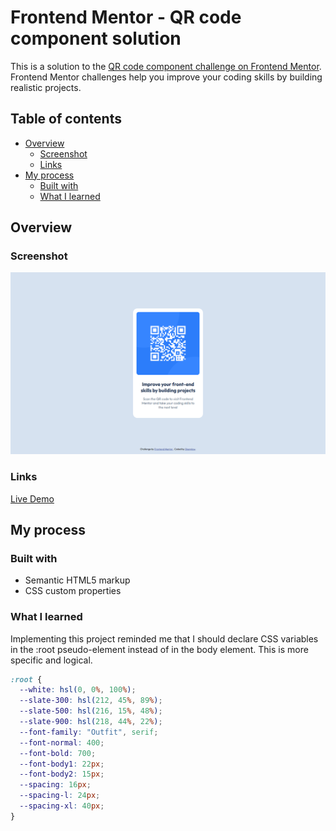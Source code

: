 # Frontend Mentor - QR code component solution

This is a solution to the [QR code component challenge on Frontend Mentor](https://www.frontendmentor.io/challenges/qr-code-component-iux_sIO_H). Frontend Mentor challenges help you improve your coding skills by building realistic projects.

## Table of contents

- [Overview](#overview)
  - [Screenshot](#screenshot)
  - [Links](#links)
- [My process](#my-process)
  - [Built with](#built-with)
  - [What I learned](#what-i-learned)

## Overview

### Screenshot

![Screenshot of QR code component](./screenshot/QR-code-component-desktop.png)

### Links

[Live Demo](https://shenglow.github.io/qr-code-component/)

## My process

### Built with

- Semantic HTML5 markup
- CSS custom properties

### What I learned

Implementing this project reminded me that I should declare CSS variables in the :root pseudo-element instead of in the body element. This is more specific and logical.

```css
:root {
  --white: hsl(0, 0%, 100%);
  --slate-300: hsl(212, 45%, 89%);
  --slate-500: hsl(216, 15%, 48%);
  --slate-900: hsl(218, 44%, 22%);
  --font-family: "Outfit", serif;
  --font-normal: 400;
  --font-bold: 700;
  --font-body1: 22px;
  --font-body2: 15px;
  --spacing: 16px;
  --spacing-l: 24px;
  --spacing-xl: 40px;
}
```
